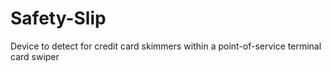 # Safety-Slip
Device to detect for credit card skimmers within a point-of-service terminal card swiper
